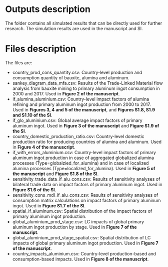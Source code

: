 # Outputs description
The folder contains all simulated results that can be directly used for further research. The simulation results are used in the manuscript and SI.

# Files description
The files are:
* country_prod_cons_quantity.csv: Country-level production and consumption quantity of bauxite, alumina and aluminum.
* sankey_diagram_data_mfa.csv: Results of the Trade-Linked Material flow analysis from bauxite mining to primary aluminum ingot consumption in 2000 and 2017. Used in **Figure 2 of the manuscript**.
* if_alumina_aluminium.csv: Country-level impact factors of alumina refining and primary aluminum ingot production from 2000 to 2017. Used in **Figures 3, 4 and 5 of the manuscript**, and **Figures S1.8, S1.9 and S1.10 of the SI**.
* if_glo_aluminium.csv: Global average impact factors of primary aluminum ingot. Used in **Figure 3 of the manuscript** and **Figure S1.9 of the SI**.
* country_domestic_production_ratio.csv: Country-level domestic production ratio for producing countries of alumina and aluminum. Used in **Figure 4 of the manuscript**.
* if_with_errors_aluminium.csv: Country-level impact factors of primary aluminum ingot production in case of aggregated globalized alumina processes (Type=globalzied_for_alumina) and in case of localized alumina processes (Type=localized_for_alumina). Used in **Figure 5 of the manuscript** and **Figure S1.8 of the SI**.
* sensitivity_trade_data_if_alu_cons.csv: Results of sensitivity analyses of bilateral trade data on impact factors of primary aluminum ingot. Used in **Figure S1.6 of the SI**.
* sensitivity_cons_mdl_if_alu_cons.csv: Results of sensitivity analyses of consumption matrix calculations on impact factors of primary aluminum ingot. Used in **Figure S1.7 of the SI**.
* spatial_if_aluminum.csv: Spatial distribution of the impact factors of primary aluminum ingot production.
* global_aluminium_prod_stage.csv: LC impacts of global primary aluminum ingot production by stage. Used in **Figure 7 of the manuscript**.
* global_aluminium_prod_stage_spatial.csv: Spatial distribution of LC impacts of global primary aluminum ingot production. Used in **Figure 7 of the manuscript**.
* country_impacts_aluminium.csv: Country-level production-based and consumption-based impacts. Used in **Figure 8 of the manuscript**.
